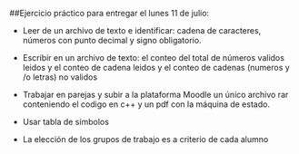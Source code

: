 
##Ejercicio práctico para entregar el lunes 11 de julio:

* Leer de un archivo de texto e identificar: cadena de caracteres, números con punto decimal y signo obligatorio.
* Escribir en un archivo de texto: el conteo del total de números validos leidos y el  conteo de cadena leidos y el conteo de cadenas (numeros y /o letras) no validos
* Trabajar en parejas y subir a la plataforma Moodle un único archivo rar conteniendo el codigo en c++ y un pdf con la máquina de estado.

* Usar tabla de símbolos
* La elección de los grupos de trabajo es a criterio de cada alumno
